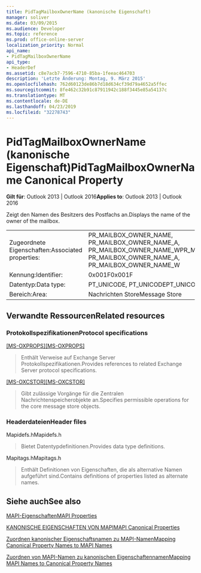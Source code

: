 ```yaml
---
title: PidTagMailboxOwnerName (kanonische Eigenschaft)
manager: soliver
ms.date: 03/09/2015
ms.audience: Developer
ms.topic: reference
ms.prod: office-online-server
localization_priority: Normal
api_name:
- PidTagMailboxOwnerName
api_type:
- HeaderDef
ms.assetid: c8e7acb7-7596-4710-85ba-1feeac464703
description: 'Letzte Änderung: Montag, 9. März 2015'
ms.openlocfilehash: 762d60123de86b7d18d634cf39d79a4652a5ffec
ms.sourcegitcommit: 8fe462c32b91c87911942c188f3445e85a54137c
ms.translationtype: MT
ms.contentlocale: de-DE
ms.lasthandoff: 04/23/2019
ms.locfileid: "32278743"
---
```

# <a name="pidtagmailboxownername-canonical-property"></a><span data-ttu-id="9ead4-103">PidTagMailboxOwnerName (kanonische Eigenschaft)</span><span class="sxs-lookup"><span data-stu-id="9ead4-103">PidTagMailboxOwnerName Canonical Property</span></span>

  
  
<span data-ttu-id="9ead4-104">**Gilt für**: Outlook 2013 | Outlook 2016</span><span class="sxs-lookup"><span data-stu-id="9ead4-104">**Applies to**: Outlook 2013 | Outlook 2016</span></span> 
  
<span data-ttu-id="9ead4-105">Zeigt den Namen des Besitzers des Postfachs an.</span><span class="sxs-lookup"><span data-stu-id="9ead4-105">Displays the name of the owner of the mailbox.</span></span>
  
|||
|:-----|:-----|
|<span data-ttu-id="9ead4-106">Zugeordnete Eigenschaften:</span><span class="sxs-lookup"><span data-stu-id="9ead4-106">Associated properties:</span></span>  <br/> |<span data-ttu-id="9ead4-107">PR_MAILBOX_OWNER_NAME, PR_MAILBOX_OWNER_NAME_A, PR_MAILBOX_OWNER_NAME_W</span><span class="sxs-lookup"><span data-stu-id="9ead4-107">PR_MAILBOX_OWNER_NAME, PR_MAILBOX_OWNER_NAME_A, PR_MAILBOX_OWNER_NAME_W</span></span>  <br/> |
|<span data-ttu-id="9ead4-108">Kennung:</span><span class="sxs-lookup"><span data-stu-id="9ead4-108">Identifier:</span></span>  <br/> |<span data-ttu-id="9ead4-109">0x001F</span><span class="sxs-lookup"><span data-stu-id="9ead4-109">0x001F</span></span>  <br/> |
|<span data-ttu-id="9ead4-110">Datentyp:</span><span class="sxs-lookup"><span data-stu-id="9ead4-110">Data type:</span></span>  <br/> |<span data-ttu-id="9ead4-111">PT_UNICODE, PT_UNICODE</span><span class="sxs-lookup"><span data-stu-id="9ead4-111">PT_UNICODE, PT_UNICODE</span></span>  <br/> |
|<span data-ttu-id="9ead4-112">Bereich:</span><span class="sxs-lookup"><span data-stu-id="9ead4-112">Area:</span></span>  <br/> |<span data-ttu-id="9ead4-113">Nachrichten Store</span><span class="sxs-lookup"><span data-stu-id="9ead4-113">Message Store</span></span>  <br/> |
   
## <a name="related-resources"></a><span data-ttu-id="9ead4-114">Verwandte Ressourcen</span><span class="sxs-lookup"><span data-stu-id="9ead4-114">Related resources</span></span>

### <a name="protocol-specifications"></a><span data-ttu-id="9ead4-115">Protokollspezifikationen</span><span class="sxs-lookup"><span data-stu-id="9ead4-115">Protocol specifications</span></span>

<span data-ttu-id="9ead4-116">[[MS-OXPROPS]](https://msdn.microsoft.com/library/f6ab1613-aefe-447d-a49c-18217230b148%28Office.15%29.aspx)</span><span class="sxs-lookup"><span data-stu-id="9ead4-116">[[MS-OXPROPS]](https://msdn.microsoft.com/library/f6ab1613-aefe-447d-a49c-18217230b148%28Office.15%29.aspx)</span></span>
  
> <span data-ttu-id="9ead4-117">Enthält Verweise auf Exchange Server Protokollspezifikationen.</span><span class="sxs-lookup"><span data-stu-id="9ead4-117">Provides references to related Exchange Server protocol specifications.</span></span>
    
<span data-ttu-id="9ead4-118">[[MS-OXCSTOR]](https://msdn.microsoft.com/library/d42ed1e0-3e77-4264-bd59-7afc583510e2%28Office.15%29.aspx)</span><span class="sxs-lookup"><span data-stu-id="9ead4-118">[[MS-OXCSTOR]](https://msdn.microsoft.com/library/d42ed1e0-3e77-4264-bd59-7afc583510e2%28Office.15%29.aspx)</span></span>
  
> <span data-ttu-id="9ead4-119">Gibt zulässige Vorgänge für die Zentralen Nachrichtenspeicherobjekte an.</span><span class="sxs-lookup"><span data-stu-id="9ead4-119">Specifies permissible operations for the core message store objects.</span></span>
    
### <a name="header-files"></a><span data-ttu-id="9ead4-120">Headerdateien</span><span class="sxs-lookup"><span data-stu-id="9ead4-120">Header files</span></span>

<span data-ttu-id="9ead4-121">Mapidefs.h</span><span class="sxs-lookup"><span data-stu-id="9ead4-121">Mapidefs.h</span></span>
  
> <span data-ttu-id="9ead4-122">Bietet Datentypdefinitionen.</span><span class="sxs-lookup"><span data-stu-id="9ead4-122">Provides data type definitions.</span></span>
    
<span data-ttu-id="9ead4-123">Mapitags.h</span><span class="sxs-lookup"><span data-stu-id="9ead4-123">Mapitags.h</span></span>
  
> <span data-ttu-id="9ead4-124">Enthält Definitionen von Eigenschaften, die als alternative Namen aufgeführt sind.</span><span class="sxs-lookup"><span data-stu-id="9ead4-124">Contains definitions of properties listed as alternate names.</span></span>
    
## <a name="see-also"></a><span data-ttu-id="9ead4-125">Siehe auch</span><span class="sxs-lookup"><span data-stu-id="9ead4-125">See also</span></span>



[<span data-ttu-id="9ead4-126">MAPI-Eigenschaften</span><span class="sxs-lookup"><span data-stu-id="9ead4-126">MAPI Properties</span></span>](mapi-properties.md)
  
[<span data-ttu-id="9ead4-127">KANONISCHE EIGENSCHAFTEN VON MAPI</span><span class="sxs-lookup"><span data-stu-id="9ead4-127">MAPI Canonical Properties</span></span>](mapi-canonical-properties.md)
  
[<span data-ttu-id="9ead4-128">Zuordnen kanonischer Eigenschaftsnamen zu MAPI-Namen</span><span class="sxs-lookup"><span data-stu-id="9ead4-128">Mapping Canonical Property Names to MAPI Names</span></span>](mapping-canonical-property-names-to-mapi-names.md)
  
[<span data-ttu-id="9ead4-129">Zuordnen von MAPI-Namen zu kanonischen Eigenschaftennamen</span><span class="sxs-lookup"><span data-stu-id="9ead4-129">Mapping MAPI Names to Canonical Property Names</span></span>](mapping-mapi-names-to-canonical-property-names.md)

